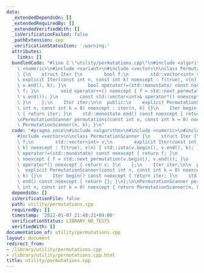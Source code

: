 ```yaml
---
data:
  _extendedDependsOn: []
  _extendedRequiredBy: []
  _extendedVerifiedWith: []
  _isVerificationFailed: false
  _pathExtension: cpp
  _verificationStatusIcon: ':warning:'
  attributes:
    links: []
  bundledCode: "#line 2 \"utility/permutations.cpp\"\n#include <algorithm>\n#include\
    \ <numeric>\n#include <variant>\n#include <vector>\n\nclass PermutationScanner\
    \ {\n    struct Iter {\n        bool f;\n        std::vector<int> v;\n       \
    \ explicit Iter(const int n, const int k) noexcept : f(true), v(n) { std::iota(v.begin(),\
    \ v.end(), k); }\n        bool operator!=(std::monostate) const noexcept { return\
    \ f; }\n        void operator++() noexcept { f = std::next_permutation(v.begin(),\
    \ v.end()); }\n        const std::vector<int>& operator*() noexcept { return v;\
    \ }\n    };\n    Iter iter;\n\n  public:\n    explicit PermutationScanner(const\
    \ int n, const int k = 0) noexcept : iter(n, k) {}\n    Iter begin() const noexcept\
    \ { return iter; }\n    std::monostate end() const noexcept { return {}; }\n};\n\
    \nPermutationScanner permutations(const int n, const int k = 0) noexcept { return\
    \ PermutationScanner(n, k); }\n"
  code: "#pragma once\n#include <algorithm>\n#include <numeric>\n#include <variant>\n\
    #include <vector>\n\nclass PermutationScanner {\n    struct Iter {\n        bool\
    \ f;\n        std::vector<int> v;\n        explicit Iter(const int n, const int\
    \ k) noexcept : f(true), v(n) { std::iota(v.begin(), v.end(), k); }\n        bool\
    \ operator!=(std::monostate) const noexcept { return f; }\n        void operator++()\
    \ noexcept { f = std::next_permutation(v.begin(), v.end()); }\n        const std::vector<int>&\
    \ operator*() noexcept { return v; }\n    };\n    Iter iter;\n\n  public:\n  \
    \  explicit PermutationScanner(const int n, const int k = 0) noexcept : iter(n,\
    \ k) {}\n    Iter begin() const noexcept { return iter; }\n    std::monostate\
    \ end() const noexcept { return {}; }\n};\n\nPermutationScanner permutations(const\
    \ int n, const int k = 0) noexcept { return PermutationScanner(n, k); }\n"
  dependsOn: []
  isVerificationFile: false
  path: utility/permutations.cpp
  requiredBy: []
  timestamp: '2022-01-07 21:48:21+09:00'
  verificationStatus: LIBRARY_NO_TESTS
  verifiedWith: []
documentation_of: utility/permutations.cpp
layout: document
redirect_from:
- /library/utility/permutations.cpp
- /library/utility/permutations.cpp.html
title: utility/permutations.cpp
---
```

